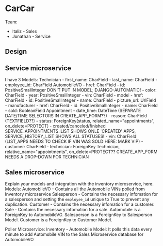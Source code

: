 # CarCar

Team:

* Italiz - Sales
* Jonathan - Service

## Design

## Service microservice

I have 3 Models:
    Technician
    - first_name: CharField
    - last_name: CharField
    - employee_id: CharField
    AutomobileVO
    - href: CharField
    - id: PositiveSmallInteger   DON'T PUT IN MODEL; DJANGO-AUTOMATIC!
    - color: CharField
    - year: PositiveSmallInteger
    - vin: CharField
    - model
        - href: CharField
        - id: PositiveSmallInteger
        - name: CharField
        - picture_url: UrlField
        - manufacturer
            - href: CharField
            - id: PositiveSmallInteger
            - name: CharField
    - sold: BooleanField
    Appointment
    - date_time: DateTime   (SEPARATE DATE/TIME SELECTORS IN CREATE_APP_FORM??)
    - reason: CharField     (TEXTFIELD??)
    - status: ForeignKey(status, related_name="appointments", on_delete=PROTECT) - created/canceled/finished
        SERVICE_APPOINTMENTS_LIST SHOWS ONLE 'CREATED' APPS, SERVICE_HISTORY_LIST SHOWS ALL STATUSES!
    - vin: CharField        (LIST_APPS NEEDS TO CHECK IF VIN WAS SOLD HERE: MARK VIP)
    - customer: CharField
    - technician: ForeignKey Technician, relative_name="appointments", on_delete=PROTECT??
                    CREATE_APP_FORM NEEDS A DROP-DOWN FOR TECHNICIAN

## Sales microservice

Explain your models and integration with the inventory
microservice, here.
Models:
    AutomobileVO
        - Contains all the Automobile VINs polled from Inventory microservice
    Salesperson
        - Contains the necessary infomation for a salesperson and setting the `employee_id` unique to True to prevent any duplication.
    Customer
        - Contains the necessary infomation for a customer.
    Sale
        - Contains the necessary infomation for a sale. Automobile is a ForeignKey to AutomobileVO. Salesperson is a ForeignKey to Salesperson Model. Customer is a ForeignKey to Customer Model.

Poller Microservice:
    Inventory
        - Automobile Model: It polls this data every minute to add Automobile VIN to the Sales Microservice database for AutomobileVO
